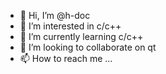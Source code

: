 - 👋 Hi, I’m @h-doc
- 👀 I’m interested in c/c++
- 🌱 I’m currently learning c/c++
- 💞️ I’m looking to collaborate on qt
- 📫 How to reach me ...

<!---
h-doc/h-doc is a ✨ special ✨ repository because its `README.md` (this file) appears on your GitHub profile.
You can click the Preview link to take a look at your changes.
--->
